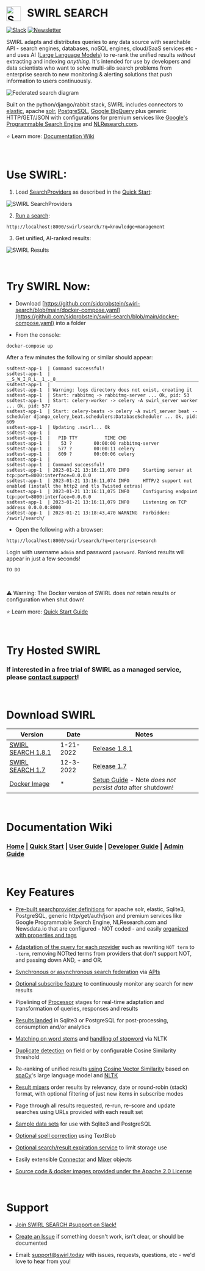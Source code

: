 <h1> &nbsp; SWIRL SEARCH <img alt='SWIRL Logo' src='https://raw.githubusercontent.com/sidprobstein/swirl-search/main/docs/images/swirl_logo_notext_200.jpg' width=38 align=left /></h1>

[![Slack](https://img.shields.io/badge/slack--channel-blue?logo=slack)](https://join.slack.com/t/swirlsearch/shared_invite/zt-1n7xophls-F4SzYecGniOFB95xI6WlAw)
[![Newsletter](https://img.shields.io/badge/newsletter-blue?logo=revue)](https://groups.google.com/g/swirl-announce)


SWIRL adapts and distributes queries to any data source with searchable API - search engines, databases, noSQL engines, cloud/SaaS services etc - and uses AI ([Large Language Models](https://techcrunch.com/2022/04/28/the-emerging-types-of-language-models-and-why-they-matter/)) to re-rank the unified results *without* extracting and indexing *anything*. It's intended for use by developers and data scientists who want to solve multi-silo search problems from enterprise search to new monitoring & alerting solutions that push information to users continuously.

![Federated search diagram](https://raw.githubusercontent.com/sidprobstein/swirl-search/main/docs/images/federation_diagram.png)

Built on the python/django/rabbit stack, SWIRL includes connectors to [elastic](https://www.elastic.co/cn/downloads/elasticsearch), apache [solr](https://solr.apache.org/), [PostgreSQL](https://www.postgresql.org/), [Google BigQuery](https://cloud.google.com/bigquery) plus generic HTTP/GET/JSON with configurations for premium services like [Google's Programmable Search Engine](https://programmablesearchengine.google.com/about/) and [NLResearch.com](https://northernlight.com/). 

:star: Learn more: [Documentation Wiki](https://github.com/sidprobstein/swirl-search/wiki)

<br/>

# Use SWIRL:

1. Load [SearchProviders](https://github.com/sidprobstein/swirl-search/wiki/2.-User-Guide#searchproviders) as described in the [Quick Start](https://github.com/sidprobstein/swirl-search/wiki/1.-Quick-Start#install-searchproviders):

![SWIRL SearchProviders](https://raw.githubusercontent.com/sidprobstein/swirl-search/main/docs/images/swirl_providers_focus.png)

2. [Run a search](https://github.com/sidprobstein/swirl-search/wiki/2.-User-Guide#creating-a-search-object-with-the-q-url-parameter):

```
http://localhost:8000/swirl/search/?q=knowledge+management
```

3. Get unified, AI-ranked results:

![SWIRL Results](https://raw.githubusercontent.com/sidprobstein/swirl-search/main/docs/images/swirl_results_focus.png)

<br/>

# Try SWIRL Now:

* Download [https://github.com/sidprobstein/swirl-search/blob/main/docker-compose.yaml](https://github.com/sidprobstein/swirl-search/blob/main/docker-compose.yaml) into a folder

* From the console:

```
docker-compose up
```

After a few minutes the following or similar should appear:

```
ssdtest-app-1  | Command successful!
ssdtest-app-1  | __S_W_I_R_L__1_._8______________________________________________________________
ssdtest-app-1  | 
ssdtest-app-1  | Warning: logs directory does not exist, creating it
ssdtest-app-1  | Start: rabbitmq -> rabbitmq-server ... Ok, pid: 53
ssdtest-app-1  | Start: celery-worker -> celery -A swirl_server worker ... Ok, pid: 577
ssdtest-app-1  | Start: celery-beats -> celery -A swirl_server beat --scheduler django_celery_beat.schedulers:DatabaseScheduler ... Ok, pid: 609
ssdtest-app-1  | Updating .swirl... Ok
ssdtest-app-1  | 
ssdtest-app-1  |   PID TTY          TIME CMD
ssdtest-app-1  |    53 ?        00:00:00 rabbitmq-server
ssdtest-app-1  |   577 ?        00:00:11 celery
ssdtest-app-1  |   609 ?        00:00:06 celery
ssdtest-app-1  | 
ssdtest-app-1  | Command successful!
ssdtest-app-1  | 2023-01-21 13:16:11,070 INFO     Starting server at tcp:port=8000:interface=0.0.0.0
ssdtest-app-1  | 2023-01-21 13:16:11,074 INFO     HTTP/2 support not enabled (install the http2 and tls Twisted extras)
ssdtest-app-1  | 2023-01-21 13:16:11,075 INFO     Configuring endpoint tcp:port=8000:interface=0.0.0.0
ssdtest-app-1  | 2023-01-21 13:16:11,079 INFO     Listening on TCP address 0.0.0.0:8000
ssdtest-app-1  | 2023-01-21 13:18:43,470 WARNING  Forbidden: /swirl/search/
```

* Open the following with a browser: 

```
http://localhost:8000/swirl/search/?q=enterprise+search
```

Login with username `admin` and password `password`. Ranked results will appear in just a few seconds!

```
TO DO
```

<br/>

:warning: Warning: The Docker version of SWIRL does *not* retain results or configuration when shut down!

:star: Learn more: [Quick Start Guide](https://github.com/sidprobstein/swirl-search/wiki/1.-Quick-Start)

<br/>

# Try Hosted SWIRL

### If interested in a free trial of SWIRL as a managed service, please [contact support](#support)!

<br/>

# Download SWIRL

| Version                     | Date                        | Notes | 
| --------------------------- | --------------------------- | ----- |
| [SWIRL SEARCH 1.8.1](https://github.com/sidprobstein/swirl-search/releases/tag/v1.8.1) | 1-21-2022 | [Release 1.8.1](./docs/RELEASE_NOTES_1.8.1.md) |
| [SWIRL SEARCH 1.7](https://github.com/sidprobstein/swirl-search/releases/tag/v1.7) | 12-3-2022 | [Release 1.7](./docs/RELEASE_NOTES_1.7.md) |
| [Docker Image](https://hub.docker.com/r/sidprobstein/swirl-search) | * | [Setup Guide](https://github.com/sidprobstein/swirl-search/wiki/1.-Quick-Start#docker) - Note *does* *not* *persist* *data* after shutdown! | 

<br/>

# Documentation Wiki

### [Home](https://github.com/sidprobstein/swirl-search/wiki) | [Quick Start](https://github.com/sidprobstein/swirl-search/wiki/1.-Quick-Start) | [User Guide](https://github.com/sidprobstein/swirl-search/wiki/2.-User-Guide) | [Developer Guide](https://github.com/sidprobstein/swirl-search/wiki/3.-Developer-Guide) | [Admin Guide](https://github.com/sidprobstein/swirl-search/wiki/4.-Admin-Guide)

<br/>

# Key Features

* [Pre-built searchprovider definitions](https://github.com/sidprobstein/swirl-search/tree/main/SearchProviders) for apache solr, elastic, Sqlite3, PostgreSQL, generic http/get/auth/json and premium services like Google Programmable Search Engine, NLResearch.com and Newsdata.io that are configured - NOT coded - and easily [organized with properties and tags](https://github.com/sidprobstein/swirl-search/wiki/2.-User-Guide#organizing-searchproviders-with-active-default-and-tags)

* [Adaptation of the query for each provider](https://github.com/sidprobstein/swirl-search/wiki/2.-User-Guide#search-syntax) such as rewriting ```NOT term``` to ```-term```, removing NOTted terms from providers that don't support NOT, and passing down AND, + and OR.

* [Synchronous or asynchronous search federation](https://github.com/sidprobstein/swirl-search/wiki/3.-Developer-Guide#architecture) via [APIs](http://localhost:8000/swirl/swagger-ui/)

* [Optional subscribe feature](https://github.com/sidprobstein/swirl-search/wiki/2.-User-Guide#subscribing-to-a-search) to continuously monitor any search for new results 

* Pipelining of [Processor](https://github.com/sidprobstein/swirl-search/wiki/3.-Developer-Guide#processors) stages for real-time adaptation and transformation of queries, responses and results 

* [Results landed](https://github.com/sidprobstein/swirl-search/wiki/3.-Developer-Guide#result-object) in Sqlite3 or PostgreSQL for post-processing, consumption and/or analytics

* [Matching on word stems](https://github.com/sidprobstein/swirl-search/wiki/2.-User-Guide#relevancy) and [handling of stopword](https://github.com/sidprobstein/swirl-search/wiki/4.-Object-Reference#stopwords-language) via NLTK

* [Duplicate detection](https://github.com/sidprobstein/swirl-search/wiki/2.-User-Guide#detecting-and-removing-duplicate-results) on field or by configurable Cosine Similarity threshold

* Re-ranking of unified results [using Cosine Vector Similarity](https://github.com/sidprobstein/swirl-search/wiki/2.-User-Guide#relevancy) based on [spaCy](https://spacy.io/)'s large language model and [NLTK](https://www.nltk.org/)

* [Result mixers](https://github.com/sidprobstein/swirl-search/wiki/2.-User-Guide#result-mixers) order results by relevancy, date or round-robin (stack) format, with optional filtering of just new items in subscribe modes

* Page through all results requested, re-run, re-score and update searches using URLs provided with each result set

* [Sample data sets](https://github.com/sidprobstein/swirl-search/tree/main/Data) for use with Sqlite3 and PostgreSQL

* [Optional spell correction](https://github.com/sidprobstein/swirl-search/wiki/2.-User-Guide#spell-correction) using TextBlob

* [Optional search/result expiration service](https://github.com/sidprobstein/swirl-search/wiki/5.-Admin-Guide#search-expiration-service) to limit storage use

* Easily extensible [Connector](https://github.com/sidprobstein/swirl-search/tree/main/swirl/connectors) and [Mixer](https://github.com/sidprobstein/swirl-search/tree/main/swirl/mixers) objects

* [Source code & docker images provided under the Apache 2.0 License](./LICENSE)

<br/>

# Support

* [Join SWIRL SEARCH #support on Slack!](https://join.slack.com/t/swirlsearch/shared_invite/zt-1n7xophls-F4SzYecGniOFB95xI6WlAw)

* [Create an Issue](https://github.com/sidprobstein/swirl-search/issues) if something doesn't work, isn't clear, or should be documented

* Email: [support@swirl.today](mailto:support@swirl.today) with issues, requests, questions, etc - we'd love to hear from you!

<br/>

